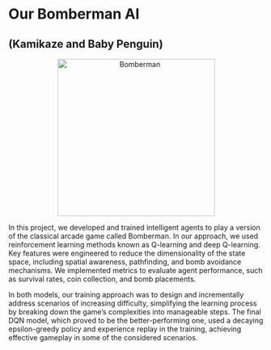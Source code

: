 # Our Bomberman AI 
## (Kamikaze and Baby Penguin)

<p align="center">
    <img width="311" alt="Bomberman" src="https://github.com/user-attachments/assets/e4700335-45d9-4f13-a872-04ca10d74abd">
</p>

In this project, we developed and trained intelligent agents to play a version of the classical arcade game called Bomberman. In our approach, we used reinforcement learning methods known as Q-learning and deep Q-learning. Key features were engineered to reduce the dimensionality of the state space, including spatial awareness, pathfinding, and bomb avoidance mechanisms. We implemented metrics to evaluate agent performance, such as survival rates, coin collection, and bomb placements. 

In both models, our training approach was to design and incrementally address scenarios of increasing difficulty, simplifying the learning process by breaking down the game’s complexities into manageable steps. The final DQN model, which proved to be the better-performing one, used a decaying epsilon-greedy policy and experience replay in the training, achieving effective gameplay in some of the considered scenarios.
